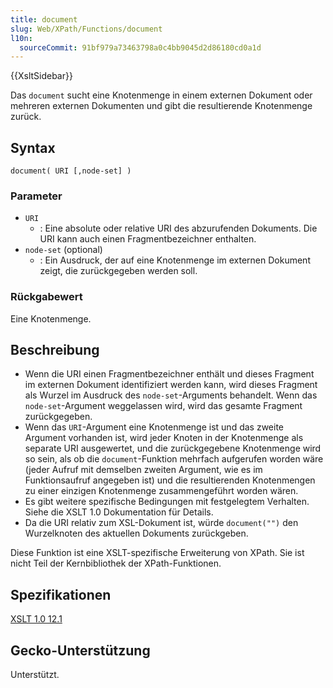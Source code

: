 ```yaml
---
title: document
slug: Web/XPath/Functions/document
l10n:
  sourceCommit: 91bf979a73463798a0c4bb9045d2d86180cd0a1d
---
```


{{XsltSidebar}}

Das `document` sucht eine Knotenmenge in einem externen Dokument oder mehreren externen Dokumenten und gibt die resultierende Knotenmenge zurück.

## Syntax

```plain
document( URI [,node-set] )
```

### Parameter

- `URI`
  - : Eine absolute oder relative URI des abzurufenden Dokuments. Die URI kann auch einen Fragmentbezeichner enthalten.
- `node-set` (optional)
  - : Ein Ausdruck, der auf eine Knotenmenge im externen Dokument zeigt, die zurückgegeben werden soll.

### Rückgabewert

Eine Knotenmenge.

## Beschreibung

- Wenn die URI einen Fragmentbezeichner enthält und dieses Fragment im externen Dokument identifiziert werden kann, wird dieses Fragment als Wurzel im Ausdruck des `node-set`-Arguments behandelt. Wenn das `node-set`-Argument weggelassen wird, wird das gesamte Fragment zurückgegeben.
- Wenn das `URI`-Argument eine Knotenmenge ist und das zweite Argument vorhanden ist, wird jeder Knoten in der Knotenmenge als separate URI ausgewertet, und die zurückgegebene Knotenmenge wird so sein, als ob die `document`-Funktion mehrfach aufgerufen worden wäre (jeder Aufruf mit demselben zweiten Argument, wie es im Funktionsaufruf angegeben ist) und die resultierenden Knotenmengen zu einer einzigen Knotenmenge zusammengeführt worden wären.
- Es gibt weitere spezifische Bedingungen mit festgelegtem Verhalten. Siehe die XSLT 1.0 Dokumentation für Details.
- Da die URI relativ zum XSL-Dokument ist, würde `document("")` den Wurzelknoten des aktuellen Dokuments zurückgeben.

Diese Funktion ist eine XSLT-spezifische Erweiterung von XPath. Sie ist nicht Teil der Kernbibliothek der XPath-Funktionen.

## Spezifikationen

[XSLT 1.0 12.1](https://www.w3.org/TR/1999/REC-xslt-19991116/#function-document)

## Gecko-Unterstützung

Unterstützt.
